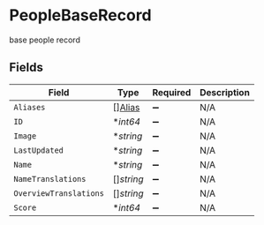 # PeopleBaseRecord

base people record


## Fields

| Field                                   | Type                                    | Required                                | Description                             |
| --------------------------------------- | --------------------------------------- | --------------------------------------- | --------------------------------------- |
| `Aliases`                               | [][Alias](../../models/shared/alias.md) | :heavy_minus_sign:                      | N/A                                     |
| `ID`                                    | **int64*                                | :heavy_minus_sign:                      | N/A                                     |
| `Image`                                 | **string*                               | :heavy_minus_sign:                      | N/A                                     |
| `LastUpdated`                           | **string*                               | :heavy_minus_sign:                      | N/A                                     |
| `Name`                                  | **string*                               | :heavy_minus_sign:                      | N/A                                     |
| `NameTranslations`                      | []*string*                              | :heavy_minus_sign:                      | N/A                                     |
| `OverviewTranslations`                  | []*string*                              | :heavy_minus_sign:                      | N/A                                     |
| `Score`                                 | **int64*                                | :heavy_minus_sign:                      | N/A                                     |
